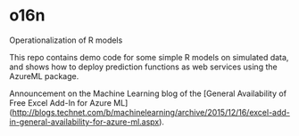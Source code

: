 # o16n
Operationalization of R models

This repo contains demo code for some simple R models on simulated data, and shows how to deploy prediction functions as web services using the AzureML package.

Announcement on the Machine Learning blog of the [General Availability of Free Excel Add-In for Azure ML] (http://blogs.technet.com/b/machinelearning/archive/2015/12/16/excel-add-in-general-availability-for-azure-ml.aspx).
